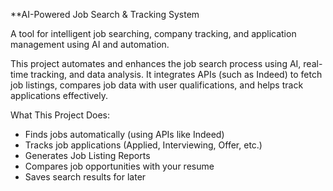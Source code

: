 **AI-Powered Job Search & Tracking System

A tool for intelligent job searching, company tracking, and application management using AI and automation.

This project automates and enhances the job search process using AI, real-time tracking, and data analysis. It integrates APIs (such as Indeed) to fetch job listings, compares job data with user qualifications, and helps track applications effectively.

What This Project Does:
- Finds jobs automatically (using APIs like Indeed)
- Tracks job applications (Applied, Interviewing, Offer, etc.)
- Generates Job Listing Reports
- Compares job opportunities with your resume
- Saves search results for later
